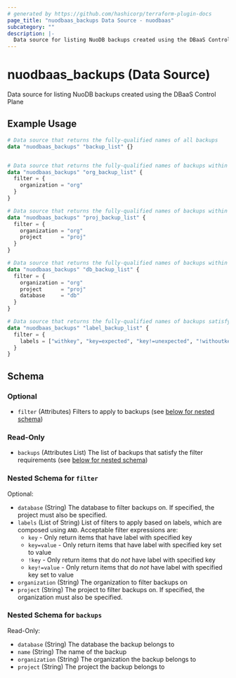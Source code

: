 ```yaml
---
# generated by https://github.com/hashicorp/terraform-plugin-docs
page_title: "nuodbaas_backups Data Source - nuodbaas"
subcategory: ""
description: |-
  Data source for listing NuoDB backups created using the DBaaS Control Plane
---
```


# nuodbaas_backups (Data Source)

Data source for listing NuoDB backups created using the DBaaS Control Plane

## Example Usage

```terraform
# Data source that returns the fully-qualified names of all backups
data "nuodbaas_backups" "backup_list" {}


# Data source that returns the fully-qualified names of backups within an organization
data "nuodbaas_backups" "org_backup_list" {
  filter = {
    organization = "org"
  }
}

# Data source that returns the fully-qualified names of backups within a project
data "nuodbaas_backups" "proj_backup_list" {
  filter = {
    organization = "org"
    project      = "proj"
  }
}

# Data source that returns the fully-qualified names of backups within a database
data "nuodbaas_backups" "db_backup_list" {
  filter = {
    organization = "org"
    project      = "proj"
    database     = "db"
  }
}

# Data source that returns the fully-qualified names of backups satisfying label requirements
data "nuodbaas_backups" "label_backup_list" {
  filter = {
    labels = ["withkey", "key=expected", "key!=unexpected", "!withoutkey"]
  }
}
```

<!-- schema generated by tfplugindocs -->
## Schema

### Optional

- `filter` (Attributes) Filters to apply to backups (see [below for nested schema](#nestedatt--filter))

### Read-Only

- `backups` (Attributes List) The list of backups that satisfy the filter requirements (see [below for nested schema](#nestedatt--backups))

<a id="nestedatt--filter"></a>
### Nested Schema for `filter`

Optional:

- `database` (String) The database to filter backups on. If specified, the project must also be specified.
- `labels` (List of String) List of filters to apply based on labels, which are composed using `AND`. Acceptable filter expressions are:
  * `key` - Only return items that have label with specified key
  * `key=value` - Only return items that have label with specified key set to value
  * `!key` - Only return items that do _not_ have label with specified key
  * `key!=value` - Only return items that do _not_ have label with specified key set to value
- `organization` (String) The organization to filter backups on
- `project` (String) The project to filter backups on. If specified, the organization must also be specified.


<a id="nestedatt--backups"></a>
### Nested Schema for `backups`

Read-Only:

- `database` (String) The database the backup belongs to
- `name` (String) The name of the backup
- `organization` (String) The organization the backup belongs to
- `project` (String) The project the backup belongs to
